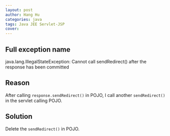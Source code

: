 ```yaml
---
layout: post
author: Hang Hu
categories: java
tags: Java JEE Servlet-JSP 
cover: 
---
```


## Full exception name

java.lang.IllegalStateException: Cannot call sendRedirect() after the response has been committed
## Reason

After calling `response.sendRedirect()` in POJO, I call another `sendRedirect()` in the servlet calling POJO.
## Solution

Delete the `sendRedirect()` in POJO.
